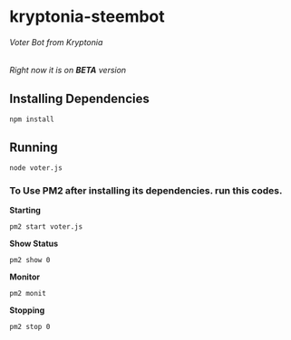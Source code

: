 # kryptonia-steembot

###### Voter Bot from Kryptonia

_Right now it is on **BETA** version_

## Installing Dependencies
```
npm install
```


## Running
```
node voter.js
```

### To Use PM2 after installing its dependencies. run this codes.
**Starting**
```
pm2 start voter.js
```

**Show Status**
```
pm2 show 0
```

**Monitor**
```
pm2 monit
```

**Stopping**
```
pm2 stop 0
```